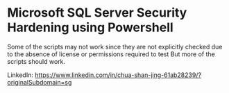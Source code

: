 # Microsoft SQL Server Security Hardening using Powershell

Some of the scripts may not work since they are not explicitly checked due to the absence of license or permissions required to test
But more of the scripts should work. 

LinkedIn: https://www.linkedin.com/in/chua-shan-jing-61ab28239/?originalSubdomain=sg
